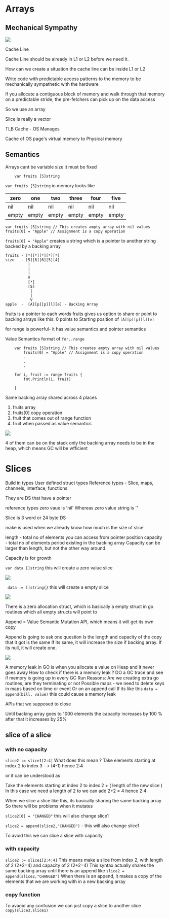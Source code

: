 
# Arrays

## Mechanical Sympathy

![](img/cache_main_memory.jpg)

Cache Line

Cache Line should be already in L1 or L2 before we need it.

How can we create a situation the cache line can be inside L1 or L2

Write code with predictable access patterns to the memory to be mechanically sympathetic with the hardware

If you allocate a contiguous block of memory and walk through that memory on a predictable stride, the pre-fetchers can pick up on the data access

So we use an array  

Slice is really a vector 

TLB Cache - OS Manages 

Cache of OS page's virtual memory to Physical memory 

## Semantics

Arrays cant be variable size it must be fixed

```
    var fruits [5]string
```

`var fruits [5]string` in memory looks like 

| zero  | one  | two  | three  | four  | five  |
| ----- | ---- | ---- | ------ | ----- | ----- |
| nil | nil | nil | nil | nil | nil |
| empty | empty | empty | empty | empty | empty |

```
var fruits [5]string // This creates ampty array with nil values
fruits[0] = "Apple" // Assignment is a copy operation
```

`fruits[0] = "Apple"` creates a string which is a pointer to another string backed by a backing array

```
fruits - [*][*][*][*][*]
size   - [5][6][6][5][4]
          |
          |  
          |
          V  
          [*]
          [5]   
           |
           |
           V  
apple  -  [A][p][p][l][e] - Backing Array

```


fruits is a pointer to each words 
fruits gives us option to share or point to backing arrays like this:
0 points to  Starting position of `[A][p][p][l][e]`


for range is powerful- it has value semantics and pointer semantics

Value Semantics format of `for..range`
```
    var fruits [5]string // This creates ampty array with nil values
    	fruits[0] = "Apple" // Assignment is a copy operation
        .
        .
        .

	for i, fruit := range fruits {
		fmt.Println(i, fruit)

	}
```

Same backing array shared across 4 places
1. fruits array
2. fruits[0] copy operation
3. fruit that comes out of range function
4. fruit when passed as value semantics 

![](img/arrays_1.jpg)

4 of them can be on the stack only the backing array needs to be in the heap, which means GC will be wfficient

# Slices 

Build in types 
User defined struct types 
Reference types - 
Slice,  maps,  channels,  interface, functions

They are DS that have a pointer

reference types zero vaue is 'nil'
Whereas zero value string is ''

Slice is 3 word or 24 byte DS

make is used when we already know how much is the size of slice 

length - total no of elements you can access from pointer position
capacity - total no of elements period existing in the backing array 
Capacity can be larger than length, but not the other way around.

Capacity is for growth 

`var data []string` this will create a zero value slice 

![](img/zero_value_slice.jpg)

` data := []string{}` this will create a empty slice 

![](img/empty_slice.jpg)

There is a zero allocation struct, which is basically a empty struct in go routines which all empty structs will point to

Append = Value Semantic Mutation API, which means it will get its own copy 

Append is going to ask one question
Is the length and capacity of the copy that it got is the same 
If its same, it will increase the size if backing array. If its null, it will create one. 

![](img/slice_append.jpg)

A memory leak in GO is when you allocate a value on Heap and it never goes away 
How to check if there is a memory leak ? DO a GC trace and see if memory is going up in every GC Run
Reasons:
Are we creating extra go routines, are they terminating or not 
Possible maps - we need to delete keys in maps based on time or event 
Or on an append call If its like this `data = append(bill, value)` this could cause a memory leak 

APIs that we supposed to close 

Until backing array goes to 1000 elements the capacity increases by 100 % after that it increases by 25%


## slice of a slice 

### with no capacity 

`slice2 := slice1[2:4]` 
What does this mean ?
Take elements starting at index 2 to index 3 --> (4-1) hence 2:4 

or it can be understood as 

Take the elements starting at index 2 to index 2 + ( length of the new slice ) 
In this case we need a length of 2 to we can add 2+2 = 4 hence 2:4

When we slice a slice like this, its basically sharing the same backing array 
So there will be problems when it mutates

`slice2[0] = "CHANGED"` this will also change slice1

`slice2 = append(slice2,"CHANGED")` - this will also change slice1

To avoid this we can slice a slice with capacity

### with capacity 

`slice2 := slice1[2:4:4]`
This means make a slice from index 2, with length of 2 (2+2=4) and capacity of 2 (2+2=4)
This syntax actually shares the same backing array until there is an append like
`slice2 = append(slice2,"CHANGED")`
When there is an append, it makes a copy of the elements that we are working with in a new backing array 

### copy function 

To avaoid any confusion we can just copy a slice to another slice `copy(slice3,slice1)`



